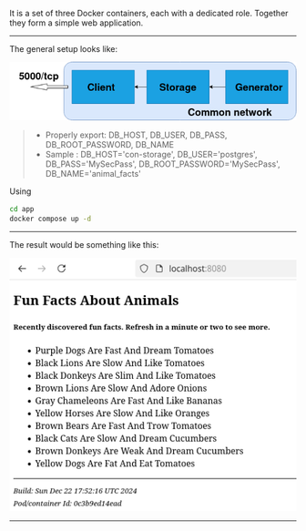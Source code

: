 It is a set of three Docker containers, each with a dedicated role. Together they form a simple web application.
***
The general setup looks like:

![general setup](../images/container-flow.png)

> - Properly export: DB_HOST, DB_USER, DB_PASS, DB_ROOT_PASSWORD, DB_NAME
> - Sample : DB_HOST='con-storage', DB_USER='postgres', DB_PASS='MySecPass', DB_ROOT_PASSWORD='MySecPass', DB_NAME='animal_facts'

Using
```bash
cd app
docker compose up -d
```
***

The result would be something like this:

![sample result](../images/result-of-app.png)

***
